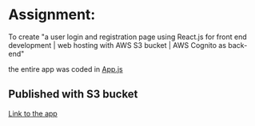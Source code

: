 # Assignment:

To create "a user login and registration page using React.js for front end development | web hosting with AWS S3 bucket | AWS Cognito as back-end"

the entire app was coded in [App.js](https://github.com/branfung/aws-user-auth-app/blob/main/src/App.js)


## Published with S3 bucket
[Link to the app](http://branfung-react-user-auth-dev.s3-website-us-east-1.amazonaws.com)
